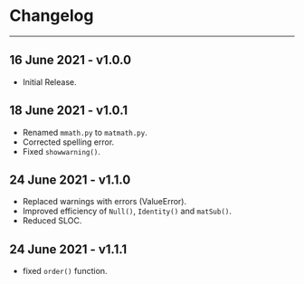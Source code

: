 # Changelog

_______________________________

## 16 June 2021 - v1.0.0

- Initial Release.
  
## 18 June 2021 - v1.0.1

- Renamed `mmath.py` to `matmath.py`.
- Corrected spelling error.
- Fixed `showwarning()`.

## 24 June 2021 - v1.1.0

- Replaced warnings with errors (ValueError).
- Improved efficiency of `Null()`, `Identity()` and `matSub()`.
- Reduced SLOC.

## 24 June 2021 - v1.1.1

- fixed `order()` function.
